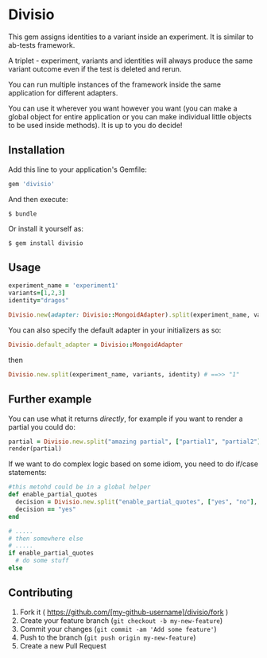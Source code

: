 # Divisio

This gem assigns identities to a variant inside an experiment. It is similar to ab-tests framework.

A triplet - experiment, variants and identities will always produce the same variant outcome even if the test is deleted and rerun.

You can run multiple instances of the framework inside the same application for different adapters.

You can use it wherever you want however you want (you can make a global object for entire application or you can make individual little objects to be used inside methods).
It is up to you do decide!

## Installation

Add this line to your application's Gemfile:

```ruby
gem 'divisio'
```

And then execute:

    $ bundle

Or install it yourself as:

    $ gem install divisio

## Usage
```ruby
experiment_name = 'experiment1'
variants=[1,2,3]
identity="dragos"

Divisio.new(adapter: Divisio::MongoidAdapter).split(experiment_name, variants, identity) # ==>> "1"
```
You can also specify the default adapter in your initializers as so:

```ruby
Divisio.default_adapter = Divisio::MongoidAdapter
```

then

```ruby
Divisio.new.split(experiment_name, variants, identity) # ==>> "1"
```

## Further example

You can use what it returns *directly*, for example if you want to render a partial you could do:
```ruby
partial = Divisio.new.split("amazing partial", ["partial1", "partial2"], identity)
render(partial)
```

If we want to do complex logic based on some idiom, you need to do if/case statements:
```ruby
#this metohd could be in a global helper
def enable_partial_quotes
  decision = Divisio.new.split("enable_partial_quotes", ["yes", "no"], identity)
  decision == "yes"
end

# .....
# then somewhere else
# .....
if enable_partial_quotes
  # do some stuff
else
```

## Contributing

1. Fork it ( https://github.com/[my-github-username]/divisio/fork )
2. Create your feature branch (`git checkout -b my-new-feature`)
3. Commit your changes (`git commit -am 'Add some feature'`)
4. Push to the branch (`git push origin my-new-feature`)
5. Create a new Pull Request
